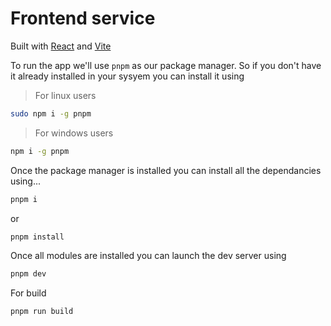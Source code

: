 # Frontend service

Built with [React](https://reactjs.org/) and [Vite](https://vitejs.dev/)

To run the app we'll use `pnpm` as our package manager. So if you don't have it already installed in your sysyem you can install it using

> For linux users
```sh
sudo npm i -g pnpm
```

> For windows users 
```sh
npm i -g pnpm
```

Once the package manager is installed you can install all the dependancies using...

```sh
pnpm i
```
 or 
 ```sh
 pnpm install
 ```

Once all modules are installed you can launch the dev server using

```sh
pnpm dev
```

For build

```sh
pnpm run build
```

